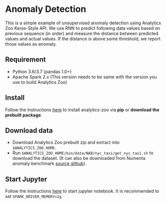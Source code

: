 # Anomaly Detection
This is a simple example of unsupervised anomaly detection using Analytics Zoo Keras-Style API. We use RNN to predict following data values based on previous sequence (in order) and measure the distance between predicted values and actual values. If the distance is above some threshold, we report those values as anomaly.

## Requirement
* Python 3.6/3.7 (pandas 1.0+)
* Apache Spark 2.x (This version needs to be same with the version you use to build Analytics Zoo)

## Install
Follow the instructions [here](https://analytics-zoo.github.io/master/#PythonUserGuide/install/) to install analytics-zoo via __pip__ or __download the prebuilt package__.

## Download data
* Download Analytics Zoo prebuilt zip and extract into `$ANALYTICS_ZOO_HOME`. 
* Run `$ANALYTICS_ZOO_HOME/bin/data/NAB/nyc_taxi/get_nyc_taxi.sh` to download the dataset. (It can also be downloaded from Numenta anomaly benchmark [source github](https://raw.githubusercontent.com/numenta/NAB/master/data/realKnownCause/nyc_taxi.csv)).

## Start Jupyter
Follow the instructions [here](https://analytics-zoo.github.io/master/#PythonUserGuide/run/#run-with-jupyter-notebook) to start jupyter notebook. It is recommended to set `SPARK_DRIVER_MEMORY=2g`

